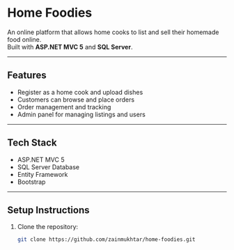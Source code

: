 # Home Foodies

An online platform that allows home cooks to list and sell their homemade food online.  
Built with **ASP.NET MVC 5** and **SQL Server**.

---

## Features
- Register as a home cook and upload dishes  
- Customers can browse and place orders  
- Order management and tracking  
- Admin panel for managing listings and users  

---

## Tech Stack
- ASP.NET MVC 5  
- SQL Server Database  
- Entity Framework  
- Bootstrap  

---

## Setup Instructions

1. Clone the repository:
   ```bash
   git clone https://github.com/zainmukhtar/home-foodies.git

